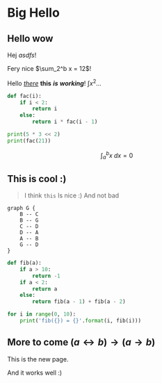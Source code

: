 # Big Hello
## Hello wow

Hej _asdfs_!

Fery nice $\sum_2^b x = 12$!

Hello [_there_](https://duckduckgo.com) **this** _**is**_ **_working_**! $\int x^2$...

```python
def fac(i):
	if i < 2:
		return i
	else:
		return i * fac(i - 1)

print(5 * 3 << 2)
print(fac(21))
```

$$
\int_a^b x \; dx = 0
$$

## This is cool :)

> I think `this` Is nice :)
> And not bad

```graphviz
graph G {
    B -- C
    B -- G
    C -- D
    D -- A
    A -- B
    G -- D
}
```

```python
def fib(a):
    if a > 10:
        return -1
	if a < 2:
		return a
	else:
		return fib(a - 1) + fib(a - 2)

for i in range(0, 10):
    print('fib({}) = {}'.format(i, fib(i)))
```

## More to come $(a \leftrightarrow b) \to (a \to b)$

This is the new page.

And it works well :)
